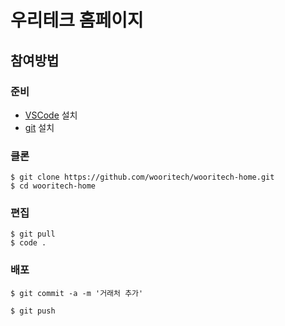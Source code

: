 # 우리테크 홈페이지

## 참여방법

### 준비

- [VSCode](https://code.visualstudio.com) 설치
- [git](https://git-scm.com/book/en/v2/Getting-Started-Installing-Git) 설치


### 클론

```
$ git clone https://github.com/wooritech/wooritech-home.git
$ cd wooritech-home
```

### 편집

```
$ git pull
$ code .
```

### 배포

```
$ git commit -a -m '거래처 추가'
```

```
$ git push
```